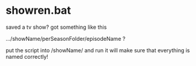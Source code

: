 # showren.bat

saved a tv show? 
got something like this

.../showName/perSeasonFolder/episodeName ?

put the script into /showName/ and run
it will make sure that everything is named correctly!
